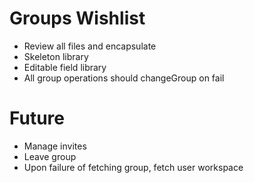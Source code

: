 # Groups Wishlist

- Review all files and encapsulate
- Skeleton library
- Editable field library
- All group operations should changeGroup on fail

# Future

- Manage invites
- Leave group
- Upon failure of fetching group, fetch user workspace

